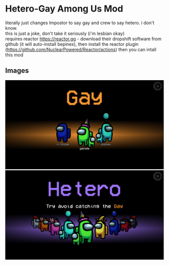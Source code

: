 # Hetero-Gay Among Us Mod
literally just changes Impostor to say gay and crew to say hetero. i don't know.
<br>
this is just a joke, don't take it seriously (i'm lesbian okay)
<br>
requires reactor https://reactor.gg - download their dropshift software from github (it will auto-install bepinex), then install the reactor plugin (https://github.com/NuclearPowered/Reactor/actions) then you can intall this mod
## Images
<img src ="imgs/gay.png" width="1000"></img><br>
<img src ="imgs/hetero.png" width="1000"></img>

